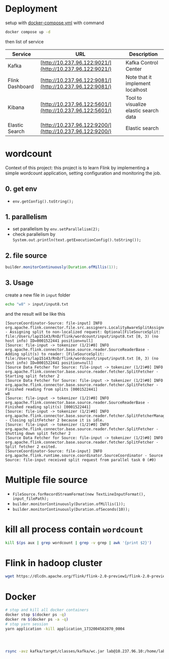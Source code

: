 # Deployment
setup with [docker-compose.yml](docker-compose.yml) with command

```sh
docker compose up -d
```
then list of service

|Service| URL | Description |
|---|---|---|
|Kafka| [http://10.237.96.122:9021/](http://10.237.96.122:9021/) | Kafka Control Center |
|Flink Dashboard| [http://10.237.96.122:9081/](http://10.237.96.122:9081/) | Note that it implement localhost |
|Kibana| [http://10.237.96.122:5601/](http://10.237.96.122:5601/) | Tool to visualize elastic search data |
|Elastic Search| [http://10.237.96.122:9200/](http://10.237.96.122:9200/) | Elastic search |

# wordcount

Context of this project:
this project is to learn Flink by implementing a simple wordcount application, setting configuration and monitoring the job.

## 0. get env
- `env.getConfig().toString();`

## 1. parallelism

- set parallelism by `env.setParallelism(2);`
- check parallelism by `System.out.println(text.getExecutionConfig().toString());`

## 2. file source
```java
builder.monitorContinuously(Duration.ofMillis(1));
```
## 3. Usage

create a new file in `input` folder
```bash
echo "w8" > input/input8.txt
```

and the result will be like this

```log
[SourceCoordinator-Source: file-input] INFO org.apache.flink.connector.file.src.assigners.LocalityAwareSplitAssigner - Assigning split to non-localized request: Optional[FileSourceSplit: file:/Users/lap15143/RnD/flink/wordcount/input/input8.txt [0, 3) (no host info) ID=0001522441 position=null]
[Source: file-input -> tokenizer (1/2)#0] INFO org.apache.flink.connector.base.source.reader.SourceReaderBase - Adding split(s) to reader: [FileSourceSplit: file:/Users/lap15143/RnD/flink/wordcount/input/input8.txt [0, 3) (no host info) ID=0001522441 position=null]
[Source Data Fetcher for Source: file-input -> tokenizer (1/2)#0] INFO org.apache.flink.connector.base.source.reader.fetcher.SplitFetcher - Starting split fetcher 2
[Source Data Fetcher for Source: file-input -> tokenizer (1/2)#0] INFO org.apache.flink.connector.base.source.reader.fetcher.SplitFetcher - Finished reading from splits [0001522441]
w8
[Source: file-input -> tokenizer (1/2)#0] INFO org.apache.flink.connector.base.source.reader.SourceReaderBase - Finished reading split(s) [0001522441]
[Source: file-input -> tokenizer (1/2)#0] INFO org.apache.flink.connector.base.source.reader.fetcher.SplitFetcherManager - Closing splitFetcher 2 because it is idle.
[Source: file-input -> tokenizer (1/2)#0] INFO org.apache.flink.connector.base.source.reader.fetcher.SplitFetcher - Shutting down split fetcher 2
[Source Data Fetcher for Source: file-input -> tokenizer (1/2)#0] INFO org.apache.flink.connector.base.source.reader.fetcher.SplitFetcher - Split fetcher 2 exited.
[SourceCoordinator-Source: file-input] INFO org.apache.flink.runtime.source.coordinator.SourceCoordinator - Source Source: file-input received split request from parallel task 0 (#0)
```


# Multiple file source
- `FileSource.forRecordStreamFormat(new TextLineInputFormat(), input_filePath);`
- `builder.monitorContinuously(Duration.ofMillis(1));`
- `builder.monitorContinuously(Duration.ofSeconds(10));`


# kill all process contain `wordcount`
```bash
kill $(ps aux | grep wordcount | grep -v grep | awk '{print $2}')
```

# Flink in hadoop cluster
```bash
wget https://dlcdn.apache.org/flink/flink-2.0-preview1/flink-2.0-preview1-bin-scala_2.12.tgz
```



# Docker
```bash
# stop and kill all docker containers
docker stop $(docker ps -q)
docker rm $(docker ps -a -q)
# stop yarn session
yarn application -kill application_1732004582070_0004




rsync -avz kafka/target/classes/kafka/wc.jar lab@10.237.96.10:/home/lab/jars/
```

